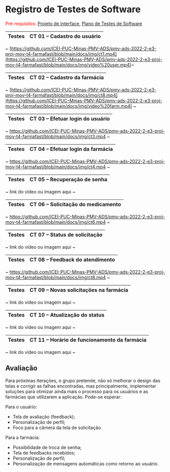 # Registro de Testes de Software

<span style="color:red">Pré-requisitos: <a href="3-Projeto de Interface.md"> Projeto de Interface</a></span>, <a href="8-Plano de Testes de Software.md"> Plano de Testes de Software</a>

| Testes 	| CT 01 – Cadastro do usuário |
|:---:	|:---:	|
~ [https://github.com/ICEI-PUC-Minas-PMV-ADS/pmv-ads-2022-2-e3-proj-mov-t4-farmafast/blob/main/docs/img/ct1.mp4](https://github.com/ICEI-PUC-Minas-PMV-ADS/pmv-ads-2022-2-e3-proj-mov-t4-farmafast/blob/main/docs/img/video%20user.mp4)~

| Testes 	| CT 02 – Cadastro da farmácia |
|:---:	|:---:	|
~ [https://github.com/ICEI-PUC-Minas-PMV-ADS/pmv-ads-2022-2-e3-proj-mov-t4-farmafast/blob/main/docs/img/ct8.mp4](https://github.com/ICEI-PUC-Minas-PMV-ADS/pmv-ads-2022-2-e3-proj-mov-t4-farmafast/blob/main/docs/img/video%20farm.mp4) ~

| Testes 	| CT 03 – Efetuar login do usuário |
|:---:	|:---:	|
~ https://github.com/ICEI-PUC-Minas-PMV-ADS/pmv-ads-2022-2-e3-proj-mov-t4-farmafast/blob/main/docs/img/ct3.mp4 ~

| Testes 	| CT 04 – Efetuar login da farmácia |
|:---:	|:---:	|
~ https://github.com/ICEI-PUC-Minas-PMV-ADS/pmv-ads-2022-2-e3-proj-mov-t4-farmafast/blob/main/docs/img/ct4.mp4 ~

| Testes 	| CT 05 – Recuperação de senha |
|:---:	|:---:	|
~ link do vídeo ou imagem aqui ~

| Testes 	| CT 06 – Solicitação do medicamento |
|:---:	|:---:	|
~ https://github.com/ICEI-PUC-Minas-PMV-ADS/pmv-ads-2022-2-e3-proj-mov-t4-farmafast/blob/main/docs/img/ct6.mp4 ~

| Testes 	| CT 07 – Status de solicitação |
|:---:	|:---:	|
~ link do vídeo ou imagem aqui ~

| Testes 	| CT 08 – Feedback do atendimento |
|:---:	|:---:	|
~ https://github.com/ICEI-PUC-Minas-PMV-ADS/pmv-ads-2022-2-e3-proj-mov-t4-farmafast/blob/main/docs/img/ct8.mp4 ~

| Testes 	| CT 09 – Novas solicitações na farmácia |
|:---:	|:---:	|
~ link do vídeo ou imagem aqui ~

| Testes 	| CT 10 – Atualização do status |
|:---:	|:---:	|
~ link do vídeo ou imagem aqui ~

| Testes 	| CT 11 – Horário de funcionamento da farmácia |
|:---:	|:---:	|
~ link do vídeo ou imagem aqui ~

## Avaliação

Para próximas iterações, o grupo pretende, não só melhorar o design das telas e corrigir as falhas encontradas, mas principalmente, implementar soluções para otimizar ainda mais o processo para os usuários e as farmácias que utilizarem a aplicação.
Pode-se esperar:

Para o usuário:
- Tela de avaliação (feedback);
- Personalização de perfil;
- Foco para a câmera da tela de solicitação.

Para a farmácia:
- Possibilidade de troca de senha;
- Tela de feedbacks recebidos;
- Personalização de perfil;
- Personalização de mensagens automáticas como retorno ao usuário.

